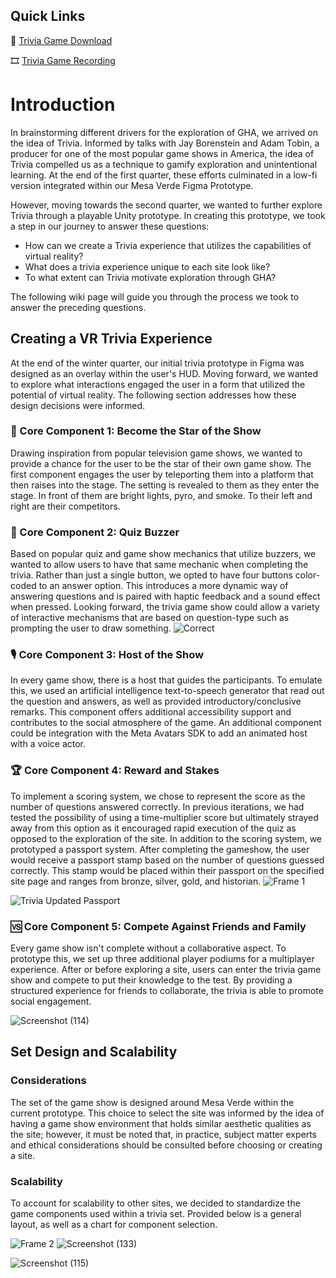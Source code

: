 ## Quick Links
:floppy_disk: [Trivia Game Download](https://github.com/cs210/2022-Meta2/tree/main/Trivia%20Gameshow%20VR)

:film_strip: [Trivia Game Recording](https://drive.google.com/file/d/1CklpJGEGu0gneaio9GR7O-2t53I9Wiai/view?usp=sharing)

# Introduction
In brainstorming different drivers for the exploration of GHA, we arrived on the idea of Trivia. Informed by talks with Jay Borenstein and Adam Tobin, a producer for one of the most popular game shows in America, the idea of Trivia compelled us as a technique to gamify exploration and unintentional learning. At the end of the first quarter, these efforts culminated in a low-fi version integrated within our Mesa Verde Figma Prototype.


However, moving towards the second quarter, we wanted to further explore Trivia through a playable Unity prototype. In creating this prototype, we took a step in our journey to answer these questions:
* How can we create a Trivia experience that utilizes the capabilities of virtual reality?
* What does a trivia experience unique to each site look like?
* To what extent can Trivia motivate exploration through GHA?

The following wiki page will guide you through the process we took to answer the preceding questions.

## Creating a VR Trivia Experience
At the end of the winter quarter, our initial trivia prototype in Figma was designed as an overlay within the user's HUD. Moving forward, we wanted to explore what interactions engaged the user in a form that utilized the potential of virtual reality. The following section addresses how these design decisions were informed.

### :star_struck: Core Component 1: Become the Star of the Show
Drawing inspiration from popular television game shows, we wanted to provide a chance for the user to be the star of their own game show.  The first component engages the user by teleporting them into a platform that then raises into the stage. The setting is revealed to them as they enter the stage. In front of them are bright lights, pyro, and smoke. To their left and right are their competitors.

### :red_circle: Core Component 2: Quiz Buzzer
Based on popular quiz and game show mechanics that utilize buzzers, we wanted to allow users to have that same mechanic when completing the trivia. Rather than just a single button, we opted to have four buttons color-coded to an answer option. This introduces a more dynamic way of answering questions and is paired with haptic feedback and a sound effect when pressed. Looking forward, the trivia game show could allow a variety of interactive mechanisms that are based on question-type such as prompting the user to draw something.
![Correct](https://user-images.githubusercontent.com/53293116/172774033-54d3a288-45a4-4366-8c4d-29829f9efd5d.png)


### :studio_microphone: Core Component 3: Host of the Show
In every game show, there is a host that guides the participants. To emulate this, we used an artificial intelligence text-to-speech generator that read out the question and answers, as well as provided introductory/conclusive remarks. This component offers additional accessibility support and contributes to the social atmosphere of the game. An additional component could be integration with the Meta Avatars SDK to add an animated host with a voice actor.

### :trophy: Core Component 4: Reward and Stakes
To implement a scoring system, we chose to represent the score as the number of questions answered correctly. In previous iterations, we had tested the possibility of using a time-multiplier score but ultimately strayed away from this option as it encouraged rapid execution of the quiz as opposed to the exploration of the site. In addition to the scoring system, we prototyped a passport system. After completing the gameshow, the user would receive a passport stamp based on the number of questions guessed correctly. This stamp would be placed within their passport on the specified site page and ranges from bronze, silver, gold, and historian.
![Frame 1](https://user-images.githubusercontent.com/53293116/172777744-fa76f93f-4f23-4642-aa1d-3a1cd8ecb6d9.png)

![Trivia Updated Passport](https://user-images.githubusercontent.com/53293116/172777991-7d8685e3-ae3a-43c0-886a-7590da3cd6bb.png)

### 🆚 Core Component 5: Compete Against Friends and Family
Every game show isn't complete without a collaborative aspect. To prototype this, we set up three additional player podiums for a multiplayer experience. After or before exploring a site, users can enter the trivia game show and compete to put their knowledge to the test. By providing a structured experience for friends to collaborate, the trivia is able to promote social engagement.

![Screenshot (114)](https://user-images.githubusercontent.com/53293116/172611006-955161df-22d8-4d08-ae9e-fed7ea055b1d.png)

## Set Design and Scalability
### Considerations
The set of the game show is designed around Mesa Verde within the current prototype. This choice to select the site was informed by the idea of having a game show environment that holds similar aesthetic qualities as the site; however, it must be noted that, in practice, subject matter experts and ethical considerations should be consulted before choosing or creating a site. 

### Scalability
To account for scalability to other sites, we decided to standardize the game components used within a trivia set. Provided below is a general layout, as well as a chart for component selection.

![Frame 2](https://user-images.githubusercontent.com/53293116/172787198-1aa3fbdf-5428-4f1b-b5ef-5cc09b955eb3.png) ![Screenshot (133)](https://user-images.githubusercontent.com/53293116/172789550-ea13dc0e-d9e5-475e-82c6-47c96e885096.png)

![Screenshot (115)](https://user-images.githubusercontent.com/53293116/172611028-9d8d6cb6-bc0c-4042-aac8-fada6b249396.png)


